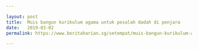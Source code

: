 ```yaml
---

layout: post
title:  Muis bangun kurikulum agama untuk pesalah dadah di penjara
date:   2019-03-02
permalink: https://www.beritaharian.sg/setempat/muis-bangun-kurikulum-agama-untuk-pesalah-dadah-di-penjara

---
```

